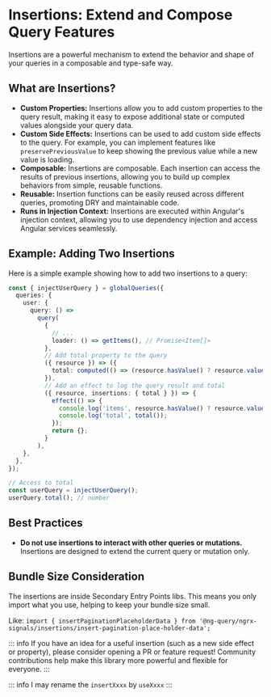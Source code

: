 # Insertions: Extend and Compose Query Features

Insertions are a powerful mechanism to extend the behavior and shape of your queries in a composable and type-safe way.

## What are Insertions?

- **Custom Properties:** Insertions allow you to add custom properties to the query result, making it easy to expose additional state or computed values alongside your query data.
- **Custom Side Effects:** Insertions can be used to add custom side effects to the query. For example, you can implement features like `preservePreviousValue` to keep showing the previous value while a new value is loading.
- **Composable:** Insertions are composable. Each insertion can access the results of previous insertions, allowing you to build up complex behaviors from simple, reusable functions.
- **Reusable:** Insertion functions can be easily reused across different queries, promoting DRY and maintainable code.
- **Runs in Injection Context:** Insertions are executed within Angular's injection context, allowing you to use dependency injection and access Angular services seamlessly.

## Example: Adding Two Insertions

Here is a simple example showing how to add two insertions to a query:

```ts
const { injectUserQuery } = globalQueries({
  queries: {
    user: {
      query: () =>
        query(
          {
            // ...
            loader: () => getItems(), // Promise<Item[]>
          },
          // Add total property to the query
          ({ resource }) => ({
            total: computed(() => (resource.hasValue() ? resource.value() : 0)),
          }),
          // Add an effect to log the query result and total
          ({ resource, insertions: { total } }) => {
            effect(() => {
              console.log('items', resource.hasValue() ? resource.value() : undefined);
              console.log('total', total());
            });
            return {};
          }
        ),
    },
  },
});

// Access to total
const userQuery = injectUserQuery();
userQuery.total(); // number
```

## Best Practices

- **Do not use insertions to interact with other queries or mutations.** Insertions are designed to extend the current query or mutation only.

## Bundle Size Consideration

The insertions are inside Secondary Entry Points libs. This means you only import what you use, helping to keep your bundle size small.

Like: `import { insertPaginationPlaceholderData } from '@ng-query/ngrx-signals/insertions/insert-pagination-place-holder-data';`

::: info
If you have an idea for a useful insertion (such as a new side effect or property), please consider opening a PR or feature request! Community contributions help make this library more powerful and flexible for everyone.
:::

::: info
I may rename the `insertXxxx` by `useXxxx`
:::

